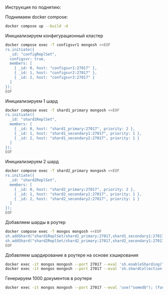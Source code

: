 Инструкция по поднятию:

Поднимаем docker compose:
```bash
docker compose up --build -d
```
Инициализируем конфигурационный кластер
```bash
docker compose exec -T configsvr1 mongosh <<EOF
rs.initiate({
  _id: "configReplSet",
  configsvr: true,
  members: [
    { _id: 0, host: "configsvr1:27017" },
    { _id: 1, host: "configsvr2:27017" },
    { _id: 2, host: "configsvr3:27017" }
  ]
});
EOF
```

Инициализируем 1 шард
```bash
docker compose exec -T shard1_primary mongosh <<EOF
rs.initiate({
  _id: "shard1ReplSet",
  members: [
    { _id: 0, host: "shard1_primary:27017", priority: 2 },
    { _id: 1, host: "shard1_secondary1:27017", priority: 1 },
    { _id: 2, host: "shard1_secondary2:27017", priority: 1 }
  ]
});
EOF
```

Инициализируем 2 шард
```bash
docker compose exec -T shard2_primary mongosh <<EOF
rs.initiate({
  _id: "shard2ReplSet",
  members: [
    { _id: 0, host: "shard2_primary:27017", priority: 2 },
    { _id: 1, host: "shard2_secondary1:27017", priority: 1 },
    { _id: 2, host: "shard2_secondary2:27017", priority: 1 }
  ]
});
EOF
```

Добавляем шарды в роутер
```bash
docker compose exec -T mongos mongosh <<EOF
sh.addShard("shard1ReplSet/shard1_primary:27017,shard1_secondary1:27017,shard1_secondary2:27017");
sh.addShard("shard2ReplSet/shard2_primary:27017,shard2_secondary1:27017,shard2_secondary2:27017");
EOF
```

Добавляем шардирование в роутере на основе хэширования
```bash
docker exec -it mongos mongosh --port 27017 --eval 'sh.enableSharding("somedb")'
docker exec -it mongos mongosh --port 27017 --eval 'sh.shardCollection("somedb.helloDoc", { name: "hashed" })'
```

Генерируем 1000 документов в роутере
```bash
docker exec -it mongos mongosh --port 27017 --eval 'use("somedb"); (function() { for (let i = 0; i < 1000; i++) db.helloDoc.insertOne({age: i, name: "ly" + i}); })()'
```